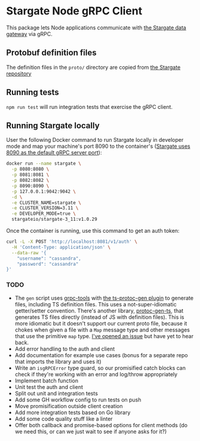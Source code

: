 # Stargate Node gRPC Client

This package lets Node applications communicate with [the Stargate data gateway](https://stargate.io/) via gRPC.

## Protobuf definition files

The definition files in the `proto/` directory are copied from [the Stargate repository](https://github.com/stargate/stargate/tree/master/grpc-proto/proto)

## Running tests

`npm run test` will run integration tests that exercise the gRPC client.

## Running Stargate locally

User the following Docker command to run Stargate locally in developer mode and map your machine's port 8090 to the container's ([Stargate uses 8090 as the default gRPC server port](https://github.com/stargate/stargate/blob/master/grpc/src/main/java/io/stargate/grpc/impl/GrpcImpl.java#L64)):

```bash
docker run --name stargate \
  -p 8080:8080 \
  -p 8081:8081 \
  -p 8082:8082 \
  -p 8090:8090 \
  -p 127.0.0.1:9042:9042 \
  -d \
  -e CLUSTER_NAME=stargate \
  -e CLUSTER_VERSION=3.11 \
  -e DEVELOPER_MODE=true \
  stargateio/stargate-3_11:v1.0.29
```

Once the container is running, use this command to get an auth token:

```bash
curl -L -X POST 'http://localhost:8081/v1/auth' \
  -H 'Content-Type: application/json' \
  --data-raw '{
    "username": "cassandra",
    "password": "cassandra"
}'
```


### TODO

- The `gen` script uses [grpc-tools](https://github.com/grpc/grpc-node/tree/master/packages/grpc-tools) with [the ts-protoc-gen plugin](https://github.com/improbable-eng/ts-protoc-gen) to generate files, including TS definition files. This uses a not-super-idiomatic getter/setter convention. There's another library, [protoc-gen-ts](https://github.com/thesayyn/protoc-gen-ts), that generates TS files directly (instead of JS with definition files). This is more idiomatic but it doesn't support our current proto file, because it chokes when given a file with a `Map` message type and other messages that use the primitive `map` type. [I've opened an issue](https://github.com/thesayyn/protoc-gen-ts/issues/88) but have yet to hear back.
- Add error handling to the auth and client
- Add documentation for example use cases (bonus for a separate repo that imports the library and uses it)
- Write an `isgRPCError` type guard, so our promisified catch blocks can check if they're working with an error and log/throw appropriately
- Implement batch function
- Unit test the auth and client
- Split out unit and integration tests
- Add some GH workflow config to run tests on push
- Move promisification outside client creation
- Add more integration tests based on Go library
- Add some code quality stuff like a linter
- Offer both callback and promise-based options for client methods (do we need this, or can we just wait to see if anyone asks for it?)
